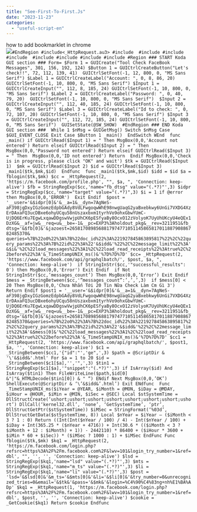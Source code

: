 ```yaml
---
title: "See-First-To-First.Js"
date: "2023-11-23"
categories: 
  - "useful-script-en"
---
```


how to add bookmarklet in chrome  
![](https://camo.githubusercontent.com/5f21e427a7d3ee887313a4f9b1ab033e6462db47ca299bf3f7e2d81a0ce854bd/68747470733a2f2f696d672e7765626e6f74732e636f6d2f323031392f30342f447261672d616e642d44726f702d4c696e6b732d696e2d4368726f6d652e706e67)`#EndRegion #include<_HttpRequest.au3> #include  #include #include #include  #include #include #include #include #Region ### START Koda GUI section ### Form= $Form 1 = GUICreate("Tool Check FaceBook Messages", 301, 156, 192, 124) $Button 1 = GUICtrlCreateButton("Let's check!!", 72, 112, 139, 41)  GUICtrlSetFont(-1, 12, 800, 0, "MS Sans Serif") $Label 1 = GUICtrlCreateLabel("Account: ", 0, 8, 86, 20) GUICtrlSetFont(-1, 10, 800, 0, "MS Sans Serif") $Input 1 = GUICtrlCreateInput("", 112, 8, 185, 24) GUICtrlSetFont(-1, 10, 800, 0, "MS Sans Serif") $Label 2 = GUICtrlCreateLabel("Password: ", 0, 40, 79, 20)  GUICtrlSetFont(-1, 10, 800, 0, "MS Sans Serif")  $Input 2 = GUICtrlCreateInput("", 112, 40, 185, 24) GUICtrlSetFont(-1, 10, 800, 0, "MS Sans Serif") $Label 3 = GUICtrlCreateLabel("Id to check: ", 0, 72, 107, 20) GUICtrlSetFont(-1, 10, 800, 0, "MS Sans Serif") $Input 3 = GUICtrlCreateInput("", 112, 72, 185, 24) GUICtrlSetFont(-1, 10, 800, 0, "MS Sans Serif")  GUISetState(@SW_SHOW)  #EndRegion ### END Koda GUI section ###  While 1 $nMsg = GUIGetMsg() Switch $nMsg Case $GUI_EVENT_CLOSE Exit Case $Button 1 _main()  EndSwitch WEnd  func _main() if GUICtrlRead($Input 1) = " Then MsgBox(0,0,'Account not entered') Return elseif GUICtrlRead($Input 2) = " Then MsgBox(0,0,'Password not entered') Return elseif GUICtrlRead($Input 3) = " Then  MsgBox(0,0,'ID not entered') Return  Endif MsgBox(0,0,'Check is in progress, please click "OK" and wait') $tk = GUICtrlRead($Input 1)  $mk = GUICtrlRead($Input 2) $id = GUICtrlRead($Input 3) _main1($tk,$mk,$id)  Endfunc  func _main1($tk,$mk,$id) $idd = $id $a = fblogin($tk,$mk) $cc = _HttpRequest(2, 'https://m.facebook.com/profile.php', "", $a, ", 'Connection: keep-alive') $fb = StringRegExp($cc,'name="fb_dtsg" value="(.*?)"',3) $idpr = StringRegExp($cc,'name="target" value="(.*?)",3) $i = 1 if @error then MsgBox(0,0,'ERROR')  Exit Endif  $post = '__user='&$idpr[0]&'&__a=1&__dyn=7AgNeS-aF398jgDxyIGzGomzEdpbGAdy8VdLFwgoqwWhE98nwgUaqG2yaBxebkwy6UnGi7VXDG4XzErDAxaFQ3ucDBxe6ohyUCqu58nUszaxbxm1tyrhVo9ohxGbwYUmC-UjDQ6ErKu7EgwLxqawDDgswVwjpUhCK6pESfyaBy8OcxO12zVolyoK7UyUhUKcyU4eQEx1DzXG&__af=jw&__req=u&__be=-1&__pc=EXP3%3Aholdout_pkg&__rev=3211951&fb_dtsg='&$fb[0]&'&jazoest=265817089856881797477105114586581701188790886782485370& queries=%7B%22o0%22%3A%7B%22doc_id%22%3A%221927845863895817%22%2C%22query_params%22%3A%7B%22id%22%3A%22'&$idd&'%22%2C%22message_limit%22%3A'&$i&'%2C%22load_messages%22%3A1%2C%22load_read_receipts%22%3Atrue%2C%22before%22%3A'&_TimeStampUNIX_ms()&'%7D%7D%7D' $cc= _HttpRequest(2, 'https://www.facebook.com/api/graphqlbatch/', $post, $a, ", 'Connection: keep-alive')  if StringInStr($cc,'"successful_results": 0′) then MsgBox(0,0,'Error') Exit Endif  if Not StringInStr($cc,’messages_count’) Then MsgBox(0,0,’Error’) Exit Endif  $mess = _StringBetween($cc,'”messages_count”:’,’,’,3)  if $mess[0] < 20 Then MsgBox(0,0,'Chưa Nhắn Tới 20 Tin Nữa Check Làm Cm Gì 3') Return Endif $post1 = '__user='&$idpr[0]&'&__a=1&__dyn=7AgNeS-aF398jgDxyIGzGomzEdpbGAdy8VdLFwgoqwWhE98nwgUaqG2yaBxebkwy6UnGi7VXDG4XzErDAxaFQ3ucDBxe6ohyUCqu58nUszaxbxm1tyrhVo9ohxGbwYUmC-UjDQ6ErKu7EgwLxqawDDgswVwjpUhCK6pESfyaBy8OcxO12zVolyoK7UyUhUKcyU4eQEx1DzXG&__af=jw&__req=u&__be=-1&__pc=EXP3%3Aholdout_pkg&__rev=3211951&fb_dtsg='&$fb[0]&'&jazoest=265817089856881797477105114586581701188790886782485370&queries=%7B%22o0%22%3A%7B%22doc_id%22%3A%221927845863895817%22%2C%22query_params%22%3A%7B%22id%22%3A%22'&$idd&'%22%2C%22message_limit%22%3A'&$mess[0]&'%2C%22load_messages%22%3A1%2C%22load_read_receipts%22%3Atrue%2C%22before%22%3A'&_TimeStampUNIX_ms()&'%7D%7D%7D' $cc1 = _HttpRequest(2, 'https://www.facebook.com/api/graphqlbatch/', $post1, $a, '', 'Connection: keep-alive') $c1 = _StringBetween($cc1,'{"id":"','ge",',3) $path = @ScriptDir & '\'&$idd&'.html' For $a = 1 to 20 $id = _StringBetween($c1[$a],'','",',3) $tin1 = StringRegExp($c1[$a],'"snippet":"(.*?)"',3) if IsArray($id) And IsArray($tin1) Then FileWriteLine($path,$id[0] &"|"&_HTMLDecode($tin1[0]) & " “) ENdif Next MsgBox(0,0,’OK’) ShellExecute(@ScriptDir & ‘\’&$idd&’.html’) Exit ENdfunc  Func _TimeStampUNIX_ms($iYear = @YEAR, $iMonth = @MON, $iDay = @MDAY, $iHour = @HOUR, $iMin = @MIN, $iSec = @SEC) Local $stSystemTime = DllStructCreate(‘ushort;ushort;ushort;ushort;ushort;ushort;ushort;ushort’) DllCall(‘kernel32.dll’, ‘none’, ‘GetSystemTime’, ‘ptr’, DllStructGetPtr($stSystemTime)) $iMSec = StringFormat(‘%03d’, DllStructGetData($stSystemTime, 8)) Local $nYear = $iYear – ($iMonth < 3 ? 1 : 0) Return ((Int(Int($nYear / 100) / 4) - Int($nYear / 100) + $iDay + Int(365.25 * ($nYear + 4716)) + Int(30.6 * (($iMonth < 3 ? $iMonth + 12 : $iMonth) + 1)) - 2442110) * 86400 + ($iHour * 3600 + $iMin * 60 + $iSec)) * ($iMSec ? 1000 : 1) + $iMSec EndFunc Func fblogin($tk,$mk) $kq1 = _HttpRequest(2, 'https://m.facebook.com/login.php?refsrc=https%3A%2F%2Fm.facebook.com%2F&lwv=101&login_try_number=1&ref=dbl', "", '', '', 'Connection: keep-alive') $lsd = StringRegExp($kq1,'name="lsd" value="(.*?)"',3) $mts = StringRegExp($kq1,'name="m_ts" value="(.*?)"',3) $li = StringRegExp($kq1,'name="li" value="(.*?)"',3) $post = 'lsd='&$lsd[0]&'&m_ts='&$mts[0]&'&li='&$li[0]&'&try_number=0&unrecognized_tries=0&email='&$tk&'&pass='&$mk&'&login=%C4%90%C4%83ng+nh%E1%BA%ADp' $kq1 = _HttpRequest(1, 'https://m.facebook.com/login.php?refsrc=https%3A%2F%2Fm.facebook.com%2F&lwv=101&login_try_number=1&ref=dbl', $post, '', '', 'Connection: keep-alive') $cookie = _GetCookie($kq1) Return $cookie Endfunc`
